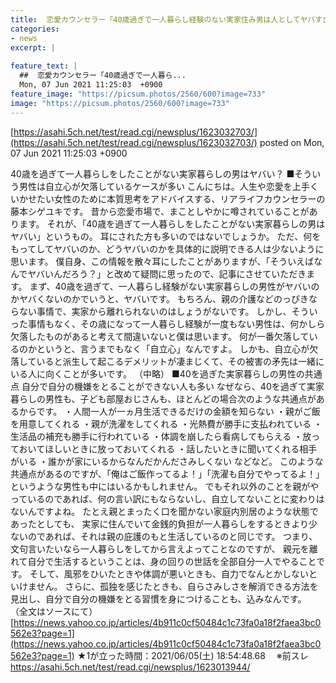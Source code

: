 ```yaml
---
title:  恋愛カウンセラー「40歳過ぎで一人暮らし経験のない実家住み男は人としてヤバすぎ。『自立心』が欠落してる」★13  
categories:
- news
excerpt: |
  
feature_text: |
  ##  恋愛カウンセラー「40歳過ぎで一人暮ら...
  Mon, 07 Jun 2021 11:25:03  +0900
feature_image: "https://picsum.photos/2560/600?image=733"
image: "https://picsum.photos/2560/600?image=733"
---
```


[https://asahi.5ch.net/test/read.cgi/newsplus/1623032703/](https://asahi.5ch.net/test/read.cgi/newsplus/1623032703/)
posted on Mon, 07 Jun 2021 11:25:03  +0900

<!--more-->

40歳を過ぎて一人暮らしをしたことがない実家暮らしの男はヤバい？ ■そういう男性は自立心が欠落しているケースが多い こんにちは。人生や恋愛を上手くいかせたい女性のために本質思考をアドバイスする、リアライフカウンセラーの藤本シゲユキです。 昔から恋愛市場で、まことしやかに噂されていることがあります。 それが、「40歳を過ぎて一人暮らしをしたことがない実家暮らしの男はヤバい」というもの。 耳にされた方も多いのではないでしょうか。 ただ、何をもってしてヤバいのか、どうヤバいのかを具体的に説明できる人は少ないように思います。 僕自身、この情報を散々耳にしたことがありますが、「そういえばなんでヤバいんだろう？」と改めて疑問に思ったので、記事にさせていただきます。 まず、40歳を過ぎて、一人暮らし経験がない実家暮らしの男性がヤバいのかヤバくないのかでいうと、ヤバいです。 もちろん、親の介護などのっぴきならない事情で、実家から離れられないのはしょうがないです。 しかし、そういった事情もなく、その歳になって一人暮らし経験が一度もない男性は、何かしら欠落したものがあると考えて間違いないと僕は思います。 何が一番欠落しているのかというと、言うまでもなく「自立心」なんですよ。 しかも、自立心が欠落していると派生して起こるデメリットが凄まじくて、その被害の矛先は一緒にいる人に向くことが多いです。 （中略） ■40を過ぎた実家暮らしの男性の共通点 自分で自分の機嫌をとることができない人も多い なぜなら、40を過ぎて実家暮らしの男性も、子ども部屋おじさんも、ほとんどの場合次のような共通点があるからです。 ・人間一人が一ヵ月生活できるだけの金額を知らない ・親がご飯を用意してくれる ・親が洗濯をしてくれる ・光熱費が勝手に支払われている ・生活品の補充も勝手に行われている ・体調を崩したら看病してもらえる ・放っておいてほしいときに放っておいてくれる ・話したいときに聞いてくれる相手がいる ・誰かが家にいるからなんだかんださみしくない などなど。 このような共通点があるのですが、「俺はご飯作ってるよ！」「洗濯も自分でやってるよ！」というような男性も中にはいるかもしれません。 でもそれ以外のことを親がやっているのであれば、何の言い訳にもならないし、自立してないことに変わりはないんですよね。 たとえ親とまったく口を聞かない家庭内別居のような状態であったとしても、 実家に住んでいて金銭的負担が一人暮らしをするときより少ないのであれば、それは親の庇護のもと生活しているのと同じです。 つまり、文句言いたいなら一人暮らしをしてから言えよってことなのですが、 親元を離れて自分で生活するということは、身の回りの世話を全部自分一人でやることです。 そして、風邪をひいたときや体調が悪いときも、自力でなんとかしないといけません。 さらに、孤独を感じたときも、自らさみしさを解消できる方法を見出し、自分で自分の機嫌をとる習慣を身につけることも、込みなんです。 （全文はソースにて） [https://news.yahoo.co.jp/articles/4b911c0cf50484c1c73fa0a18f2faea3bc0562e3?page=1](https://news.yahoo.co.jp/articles/4b911c0cf50484c1c73fa0a18f2faea3bc0562e3?page=1) ★1が立った時間：2021/06/05(土) 18:54:48.68　 ※前スレ https://asahi.5ch.net/test/read.cgi/newsplus/1623013944/
